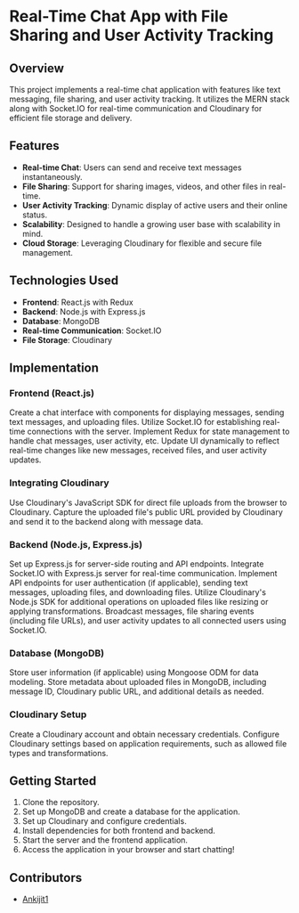 # Real-Time Chat App with File Sharing and User Activity Tracking

## Overview
This project implements a real-time chat application with features like text messaging, file sharing, and user activity tracking. It utilizes the MERN stack along with Socket.IO for real-time communication and Cloudinary for efficient file storage and delivery.

## Features
- **Real-time Chat**: Users can send and receive text messages instantaneously.
- **File Sharing**: Support for sharing images, videos, and other files in real-time.
- **User Activity Tracking**: Dynamic display of active users and their online status.
- **Scalability**: Designed to handle a growing user base with scalability in mind.
- **Cloud Storage**: Leveraging Cloudinary for flexible and secure file management.

## Technologies Used
- **Frontend**: React.js with Redux
- **Backend**: Node.js with Express.js
- **Database**: MongoDB
- **Real-time Communication**: Socket.IO
- **File Storage**: Cloudinary

## Implementation

### Frontend (React.js)
Create a chat interface with components for displaying messages, sending text messages, and uploading files. Utilize Socket.IO for establishing real-time connections with the server. Implement Redux for state management to handle chat messages, user activity, etc. Update UI dynamically to reflect real-time changes like new messages, received files, and user activity updates.

### Integrating Cloudinary
Use Cloudinary's JavaScript SDK for direct file uploads from the browser to Cloudinary. Capture the uploaded file's public URL provided by Cloudinary and send it to the backend along with message data.

### Backend (Node.js, Express.js)
Set up Express.js for server-side routing and API endpoints. Integrate Socket.IO with Express.js server for real-time communication. Implement API endpoints for user authentication (if applicable), sending text messages, uploading files, and downloading files. Utilize Cloudinary's Node.js SDK for additional operations on uploaded files like resizing or applying transformations. Broadcast messages, file sharing events (including file URLs), and user activity updates to all connected users using Socket.IO.

### Database (MongoDB)
Store user information (if applicable) using Mongoose ODM for data modeling. Store metadata about uploaded files in MongoDB, including message ID, Cloudinary public URL, and additional details as needed.

### Cloudinary Setup
Create a Cloudinary account and obtain necessary credentials. Configure Cloudinary settings based on application requirements, such as allowed file types and transformations.

## Getting Started
1. Clone the repository.
2. Set up MongoDB and create a database for the application.
3. Set up Cloudinary and configure credentials.
4. Install dependencies for both frontend and backend.
5. Start the server and the frontend application.
6. Access the application in your browser and start chatting!

## Contributors
- [Ankijit1](https://github.com/Ankijit2)


